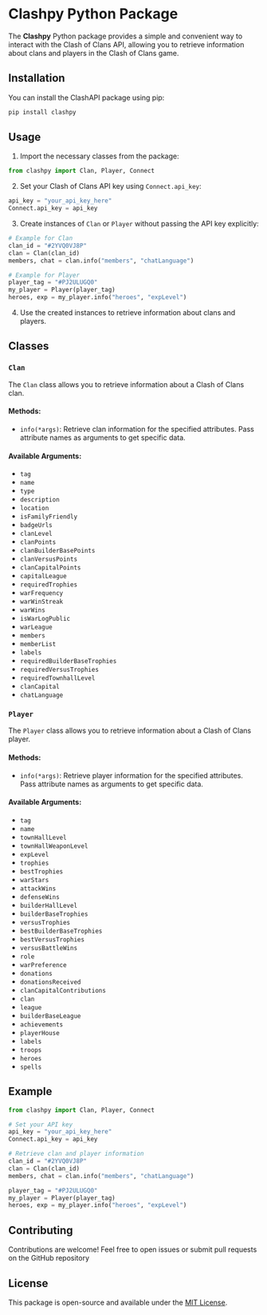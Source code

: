# Clashpy Python Package

The **Clashpy** Python package provides a simple and convenient way to interact with the Clash of Clans API, allowing you to retrieve information about clans and players in the Clash of Clans game.

## Installation

You can install the ClashAPI package using pip:

```bash
pip install clashpy
```

## Usage

1. Import the necessary classes from the package:

```python
from clashpy import Clan, Player, Connect
```

2. Set your Clash of Clans API key using `Connect.api_key`:

```python
api_key = "your_api_key_here"
Connect.api_key = api_key
```

3. Create instances of `Clan` or `Player` without passing the API key explicitly:

```python
# Example for Clan
clan_id = "#2YVQ0VJ8P"
clan = Clan(clan_id)
members, chat = clan.info("members", "chatLanguage")

# Example for Player
player_tag = "#PJ2ULUGQ0"
my_player = Player(player_tag)
heroes, exp = my_player.info("heroes", "expLevel")
```

4. Use the created instances to retrieve information about clans and players.

## Classes

### `Clan`

The `Clan` class allows you to retrieve information about a Clash of Clans clan.

#### Methods:

- `info(*args)`: Retrieve clan information for the specified attributes. Pass attribute names as arguments to get specific data.

#### Available Arguments:

- `tag`
- `name`
- `type`
- `description`
- `location`
- `isFamilyFriendly`
- `badgeUrls`
- `clanLevel`
- `clanPoints`
- `clanBuilderBasePoints`
- `clanVersusPoints`
- `clanCapitalPoints`
- `capitalLeague`
- `requiredTrophies`
- `warFrequency`
- `warWinStreak`
- `warWins`
- `isWarLogPublic`
- `warLeague`
- `members`
- `memberList`
- `labels`
- `requiredBuilderBaseTrophies`
- `requiredVersusTrophies`
- `requiredTownhallLevel`
- `clanCapital`
- `chatLanguage`

### `Player`

The `Player` class allows you to retrieve information about a Clash of Clans player.

#### Methods:

- `info(*args)`: Retrieve player information for the specified attributes. Pass attribute names as arguments to get specific data.

#### Available Arguments:

- `tag`
- `name`
- `townHallLevel`
- `townHallWeaponLevel`
- `expLevel`
- `trophies`
- `bestTrophies`
- `warStars`
- `attackWins`
- `defenseWins`
- `builderHallLevel`
- `builderBaseTrophies`
- `versusTrophies`
- `bestBuilderBaseTrophies`
- `bestVersusTrophies`
- `versusBattleWins`
- `role`
- `warPreference`
- `donations`
- `donationsReceived`
- `clanCapitalContributions`
- `clan`
- `league`
- `builderBaseLeague`
- `achievements`
- `playerHouse`
- `labels`
- `troops`
- `heroes`
- `spells`

## Example

```python
from clashpy import Clan, Player, Connect

# Set your API key
api_key = "your_api_key_here"
Connect.api_key = api_key

# Retrieve clan and player information
clan_id = "#2YVQ0VJ8P"
clan = Clan(clan_id)
members, chat = clan.info("members", "chatLanguage")

player_tag = "#PJ2ULUGQ0"
my_player = Player(player_tag)
heroes, exp = my_player.info("heroes", "expLevel")
```

## Contributing

Contributions are welcome! Feel free to open issues or submit pull requests on the GitHub repository

## License

This package is open-source and available under the [MIT License](LICENSE).
```
